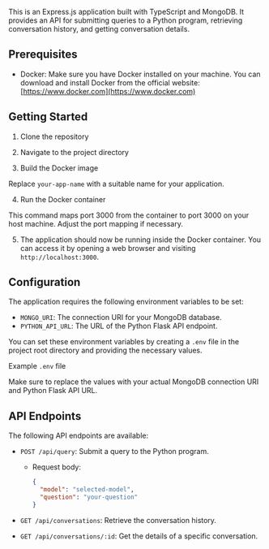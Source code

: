 This is an Express.js application built with TypeScript and MongoDB. It provides an API for submitting queries to a Python program, retrieving conversation history, and getting conversation details.

## Prerequisites

- Docker: Make sure you have Docker installed on your machine. You can download and install Docker from the official website: [https://www.docker.com](https://www.docker.com)

## Getting Started

1. Clone the repository

2. Navigate to the project directory

3. Build the Docker image

Replace `your-app-name` with a suitable name for your application.

4. Run the Docker container

This command maps port 3000 from the container to port 3000 on your host machine. Adjust the port mapping if necessary.

5. The application should now be running inside the Docker container. You can access it by opening a web browser and visiting `http://localhost:3000`.

## Configuration

The application requires the following environment variables to be set:

- `MONGO_URI`: The connection URI for your MongoDB database.
- `PYTHON_API_URL`: The URL of the Python Flask API endpoint.

You can set these environment variables by creating a `.env` file in the project root directory and providing the necessary values.

Example `.env` file

Make sure to replace the values with your actual MongoDB connection URI and Python Flask API URL.

## API Endpoints

The following API endpoints are available:

- `POST /api/query`: Submit a query to the Python program.
  - Request body:
    ```json
    {
      "model": "selected-model",
      "question": "your-question"
    }
    ```

- `GET /api/conversations`: Retrieve the conversation history.

- `GET /api/conversations/:id`: Get the details of a specific conversation.